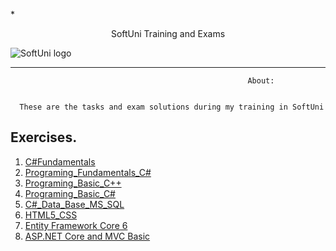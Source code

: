 *<p align="center"> SoftUni Training and Exams</p>
![SoftUni logo][logo] <a/>

[logo]: http://innovationstarterbox.bg/wp-content/uploads/2016/05/Softuni_logo_trasparent.png "Logo Title Text 2"

---

                                                         About:


      These are the tasks and exam solutions during my training in SoftUni

## Exercises.
1. <a href="https://github.com/vladimirpetukhov/Soft_Uni_Studies/tree/master/C%23Fundamentals"> C#Fundamentals </a> 
2. <a href="https://github.com/vladimirpetukhov/Soft_Uni_Studies/tree/master/Programing_Fundamentals_C%23"> Programing_Fundamentals_C# </a>
3. <a href="https://github.com/vladimirpetukhov/Soft_Uni_Studies/tree/master/Programing_Basic_C%2B%2B"> Programing_Basic_C++</a> 
4. <a href="https://github.com/vladimirpetukhov/Soft_Uni_Studies/tree/master/Programing_Basic_C%23"> Programing_Basic_C# </a> 
5. <a href="https://github.com/vladimirpetukhov/Soft_Uni_Studies/tree/master/C%23_Data_Base_MS_SQL"> C#_Data_Base_MS_SQL </a>
6. <a href="https://github.com/vladimirpetukhov/Soft_Uni_Studies/tree/master/HTML5_CSS"> HTML5_CSS </a>
7. <a href="https://github.com/vladimirpetukhov/Soft_Uni_Studies/tree/master/Databases%20Advanced%20-%20Entity%20Framework%20Core%206-June%202018">Entity Framework Core 6</a>
8. <a href="https://github.com/vladimirpetukhov/Soft_Uni_Studies/tree/master/ASP.NET%20Core%20and%20MVC%20Basic"> ASP.NET Core and MVC Basic </a>
